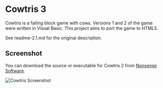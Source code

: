 # Cowtris 3

Cowtris is a falling block game with cows. Versions 1 and 2 of the game were written in Visual Basic. This project aims to port the game to HTML5.

See readme-2.1.md for the original description.

## Screenshot

You can download the source or executable for Cowtris 2 from [Nonsense Software](http://nonsense.wglick.org/cowtris.html).

![Cowtris Screenshot](./cowtris/blob/master/cowtris_1_lg.gif)